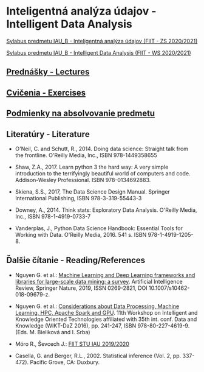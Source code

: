 #  Inteligentná analýza údajov - Intelligent Data Analysis

[Sylabus predmetu IAU_B - Inteligentná analýza údajov (FIIT - ZS 2020/2021)](https://is.stuba.sk/katalog/syllabus.pl?predmet=354704;lang=sk)

[Sylabus predmetu IAU_B - Intelligent Data Analysis (FIIT - WS 2020/2021)](https://is.stuba.sk/katalog/syllabus.pl?odkud=;zobrazit_sklad=0;zobrazit_obdobi=0;obdobi=;predmet=354704;typ=1;jazyk=3;vystup=1;lang=sk)

## [Prednášky - Lectures](https://github.com/FIIT-IAU/2020-2021/tree/master/prednasky)

## [Cvičenia - Exercises](https://github.com/FIIT-IAU/2020-2021/tree/master/cvicenia)

## [Podmienky na absolvovanie predmetu](https://github.com/FIIT-IAU/2020-2021/blob/master/rozne/README.md)


Literatúry - Literature
------------

- O'Neil, C. and Schutt, R., 2014. Doing data science: Straight talk from the frontline. O'Reilly Media, Inc., ISBN 978-1449358655

- Shaw, Z.A., 2017. Learn python 3 the hard way: A very simple introduction to the terrifyingly beautiful world of computers and code. Addison-Wesley Professional. ISBN 978-0134692883.

- Skiena, S.S., 2017, The Data Science Design Manual. Springer International Publishing, ISBN 978-3-319-55443-3

- Downey, A., 2014. Think stats: Exploratory Data Analysis. O'Reilly Media, Inc., ISBN 978-1-4919-0733-7

- Vanderplas, J., Python Data Science Handbook: Essential Tools for Working with Data. O'Reilly Media, 2016. 541 s. ISBN 978-1-4919-1205-8.


Ďalšie čítanie - Reading/References
------------
- Nguyen G. et al.: [Machine Learning and Deep Learning frameworks and libraries for large-scale data mining: a survey](https://doi.org/10.1007/s10462-018-09679-z). Artificial Intelligence Review, Springer Nature, 2019, ISSN 0269-2821, DOI 10.1007/s10462-018-09679-z.

- Nguyen G. et al.: [Considerations about Data Processing, Machine Learning, HPC, Apache Spark and GPU](https://giangzuzana.github.io/files/2016_WIKT-DaZ.pdf). 11th Workshop on Intelligent and Knowledge Oriented Technologies affiliated with 35th int. conf. Data and Knowledge (WIKT-DaZ 2016), pp. 241-247, ISBN 978-80-227-4619-9. (Eds. M. Bieliková and I. Srba)

- Móro R., Ševcech J.: [FIIT STU IAU 2019/2020](https://github.com/FIIT-IAU/IAU-2019-2020)

- Casella, G. and Berger, R.L., 2002. Statistical inference (Vol. 2, pp. 337-472). Pacific Grove, CA: Duxbury.
